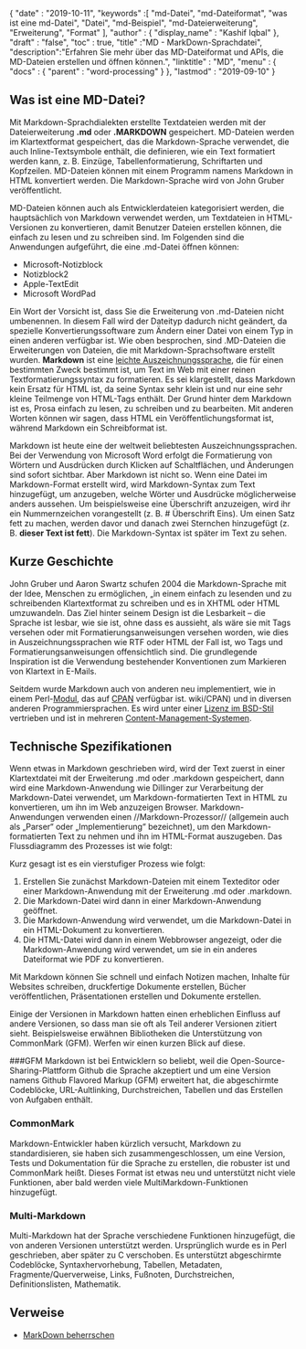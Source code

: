 {
  "date" : "2019-10-11",
  "keywords" :[ "md-Datei", "md-Dateiformat", "was ist eine md-Datei", "Datei", "md-Beispiel", "md-Dateierweiterung", "Erweiterung", "Format" ],
  "author" : {
    "display_name" : "Kashif Iqbal"
},
  "draft" : "false",
  "toc" : true,
  "title" :"MD - MarkDown-Sprachdatei",
  "description":"Erfahren Sie mehr über das MD-Dateiformat und APIs, die MD-Dateien erstellen und öffnen können.",
  "linktitle" : "MD",
  "menu" : {
    "docs" : {
      "parent" : "word-processing"
}
},
  "lastmod" : "2019-09-10"
}

## Was ist eine MD-Datei?

Mit Markdown-Sprachdialekten erstellte Textdateien werden mit der Dateierweiterung **.md** oder **.MARKDOWN** gespeichert. MD-Dateien werden im Klartextformat gespeichert, das die Markdown-Sprache verwendet, die auch Inline-Textsymbole enthält, die definieren, wie ein Text formatiert werden kann, z. B. Einzüge, Tabellenformatierung, Schriftarten und Kopfzeilen. MD-Dateien können mit einem Programm namens Markdown in HTML konvertiert werden. Die Markdown-Sprache wird von John Gruber veröffentlicht.

MD-Dateien können auch als Entwicklerdateien kategorisiert werden, die hauptsächlich von Markdown verwendet werden, um Textdateien in HTML-Versionen zu konvertieren, damit Benutzer Dateien erstellen können, die einfach zu lesen und zu schreiben sind. Im Folgenden sind die Anwendungen aufgeführt, die eine .md-Datei öffnen können:

* Microsoft-Notizblock
* Notizblock2
* Apple-TextEdit
* Microsoft WordPad

Ein Wort der Vorsicht ist, dass Sie die Erweiterung von .md-Dateien nicht umbenennen. In diesem Fall wird der Dateityp dadurch nicht geändert, da spezielle Konvertierungssoftware zum Ändern einer Datei von einem Typ in einen anderen verfügbar ist. Wie oben besprochen, sind .MD-Dateien die Erweiterungen von Dateien, die mit Markdown-Sprachsoftware erstellt wurden. **Markdown** ist eine [leichte Auszeichnungssprache](https://en.wikipedia.org/wiki/Lightweight_markup_language), die für einen bestimmten Zweck bestimmt ist, um Text im Web mit einer reinen Textformatierungssyntax zu formatieren. Es sei klargestellt, dass Markdown kein Ersatz für HTML ist, da seine Syntax sehr klein ist und nur eine sehr kleine Teilmenge von HTML-Tags enthält. Der Grund hinter dem Markdown ist es, Prosa einfach zu lesen, zu schreiben und zu bearbeiten. Mit anderen Worten können wir sagen, dass HTML ein Veröffentlichungsformat ist, während Markdown ein Schreibformat ist.

Markdown ist heute eine der weltweit beliebtesten Auszeichnungssprachen. Bei der Verwendung von Microsoft Word erfolgt die Formatierung von Wörtern und Ausdrücken durch Klicken auf Schaltflächen, und Änderungen sind sofort sichtbar. Aber Markdown ist nicht so. Wenn eine Datei im Markdown-Format erstellt wird, wird Markdown-Syntax zum Text hinzugefügt, um anzugeben, welche Wörter und Ausdrücke möglicherweise anders aussehen. Um beispielsweise eine Überschrift anzuzeigen, wird ihr ein Nummernzeichen vorangestellt (z. B. # Überschrift Eins). Um einen Satz fett zu machen, werden davor und danach zwei Sternchen hinzugefügt (z. B. **dieser Text ist fett**). Die Markdown-Syntax ist später im Text zu sehen.

## Kurze Geschichte

John Gruber und Aaron Swartz schufen 2004 die Markdown-Sprache mit der Idee, Menschen zu ermöglichen, „in einem einfach zu lesenden und zu schreibenden Klartextformat zu schreiben und es in XHTML oder HTML umzuwandeln. Das Ziel hinter seinem Design ist die Lesbarkeit – die Sprache ist lesbar, wie sie ist, ohne dass es aussieht, als wäre sie mit Tags versehen oder mit Formatierungsanweisungen versehen worden, wie dies in Auszeichnungssprachen wie RTF oder HTML der Fall ist, wo Tags und Formatierungsanweisungen offensichtlich sind. Die grundlegende Inspiration ist die Verwendung bestehender Konventionen zum Markieren von Klartext in E-Mails.

Seitdem wurde Markdown auch von anderen neu implementiert, wie in einem Perl-[Modul](https://en.wikipedia.org/wiki/Modular_programming), das auf [CPAN](https://en.wikipedia.org/) verfügbar ist. wiki/CPAN) und in diversen anderen Programmiersprachen. Es wird unter einer [Lizenz im BSD-Stil](https://en.wikipedia.org/wiki/BSD_license) vertrieben und ist in mehreren [Content-Management-Systemen](https://en.wikipedia.org/wiki/Content_management_system).

## Technische Spezifikationen

Wenn etwas in Markdown geschrieben wird, wird der Text zuerst in einer Klartextdatei mit der Erweiterung .md oder .markdown gespeichert, dann wird eine Markdown-Anwendung wie Dillinger zur Verarbeitung der Markdown-Datei verwendet, um Markdown-formatierten Text in HTML zu konvertieren, um ihn im Web anzuzeigen Browser. Markdown-Anwendungen verwenden einen //Markdown-Prozessor// (allgemein auch als „Parser“ oder „Implementierung“ bezeichnet), um den Markdown-formatierten Text zu nehmen und ihn im HTML-Format auszugeben. Das Flussdiagramm des Prozesses ist wie folgt:

Kurz gesagt ist es ein vierstufiger Prozess wie folgt:

1. Erstellen Sie zunächst Markdown-Dateien mit einem Texteditor oder einer Markdown-Anwendung mit der Erweiterung .md oder .markdown.
1. Die Markdown-Datei wird dann in einer Markdown-Anwendung geöffnet.
1. Die Markdown-Anwendung wird verwendet, um die Markdown-Datei in ein HTML-Dokument zu konvertieren.
1. Die HTML-Datei wird dann in einem Webbrowser angezeigt, oder die Markdown-Anwendung wird verwendet, um sie in ein anderes Dateiformat wie PDF zu konvertieren.

Mit Markdown können Sie schnell und einfach Notizen machen, Inhalte für Websites schreiben, druckfertige Dokumente erstellen, Bücher veröffentlichen, Präsentationen erstellen und Dokumente erstellen.

Einige der Versionen in Markdown hatten einen erheblichen Einfluss auf andere Versionen, so dass man sie oft als Teil anderer Versionen zitiert sieht. Beispielsweise erwähnen Bibliotheken die Unterstützung von CommonMark (GFM). Werfen wir einen kurzen Blick auf diese.

###GFM
Markdown ist bei Entwicklern so beliebt, weil die Open-Source-Sharing-Plattform Github die Sprache akzeptiert und um eine Version namens Github Flavored Markup (GFM) erweitert hat, die abgeschirmte Codeblöcke, URL-Aultlinking, Durchstreichen, Tabellen und das Erstellen von Aufgaben enthält.

### CommonMark
Markdown-Entwickler haben kürzlich versucht, Markdown zu standardisieren, sie haben sich zusammengeschlossen, um eine Version, Tests und Dokumentation für die Sprache zu erstellen, die robuster ist und CommonMark heißt. Dieses Format ist etwas neu und unterstützt nicht viele Funktionen, aber bald werden viele MultiMarkdown-Funktionen hinzugefügt.

### Multi-Markdown
Multi-Markdown hat der Sprache verschiedene Funktionen hinzugefügt, die von anderen Versionen unterstützt werden. Ursprünglich wurde es in Perl geschrieben, aber später zu C verschoben. Es unterstützt abgeschirmte Codeblöcke, Syntaxhervorhebung, Tabellen, Metadaten, Fragmente/Querverweise, Links, Fußnoten, Durchstreichen, Definitionslisten, Mathematik.

## Verweise

* [MarkDown beherrschen](https://docs.github.com/en/get-started/writing-on-github/getting-started-with-writing-and-formatting-on-github/basic-writing-and-formatting-syntax)


